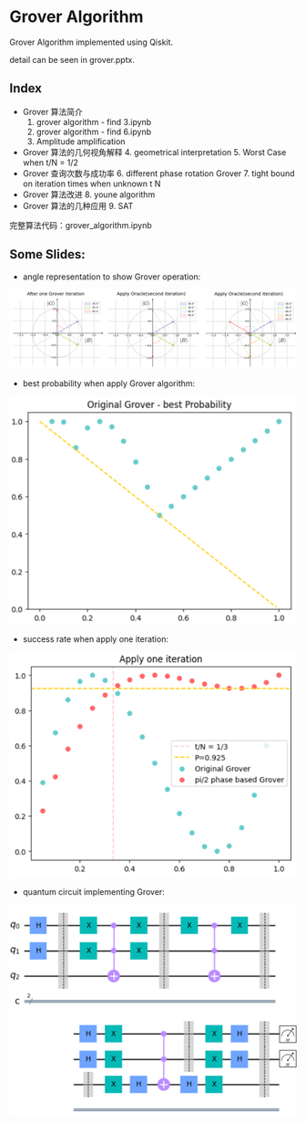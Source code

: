 # Grover Algorithm

Grover Algorithm implemented using Qiskit.

detail can be seen in grover.pptx.

## Index

+ Grover 算法简介
  1. grover algorithm - find 3.ipynb
  2. grover algorithm - find 6.ipynb
  3. Amplitude amplification
+ Grover 算法的几何视角解释
  4. geometrical interpretation
  5. Worst Case when t/N = 1/2
+ Grover 查询次数与成功率
  6. different phase rotation Grover
  7. tight bound on iteration times when unknown t N
+ Grover 算法改进
  8. youne algorithm
+ Grover 算法的几种应用
  9. SAT

完整算法代码：grover_algorithm.ipynb

## Some Slides:

+ angle representation to show Grover operation:

<img src="image/pic1.png" width=700 />

+ best probability when apply Grover algorithm:

<img src="image/pic2.png" width=700 />

+ success rate when apply one iteration:

<img src="image/pic3.png" width=700 />

+ quantum circuit implementing Grover:

<img src="image/pic4.png" width=700 />
